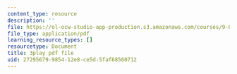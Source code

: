 ```yaml
---
content_type: resource
description: ''
file: https://ol-ocw-studio-app-production.s3.amazonaws.com/courses/9-00sc-introduction-to-psychology-fall-2011/27295679985412e8ce5d5faf68560712_zPPsdsAQBx4.pdf
file_type: application/pdf
learning_resource_types: []
resourcetype: Document
title: 3play pdf file
uid: 27295679-9854-12e8-ce5d-5faf68560712
---
```

